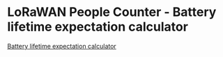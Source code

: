 # LoRaWAN People Counter - Battery lifetime expectation calculator

[Battery lifetime expectation calculator](./batter-calculator.html ':include type=iframe height=600px')